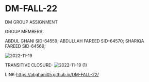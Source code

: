 # DM-FALL-22

DM GROUP ASSIGNMENT

GROUP MEMBERS:

 ABDUL GHANI SID-64559;
 ABDULLAH FAREED SID-64570;
 SHARIQA FAREED SID-64569;

![2022-11-19](https://user-images.githubusercontent.com/118013958/202863320-224e1485-092f-4a5d-b30f-1ae8df29bc74.png)



TRANSITIVE CLOSURE-
![2022-11-19 (1)](https://user-images.githubusercontent.com/118013958/202863272-894d1ff5-eac2-4c1c-8a68-ef9fd9716e8a.png)

LINK-https://abghani05.github.io/DM-FALL-22/
